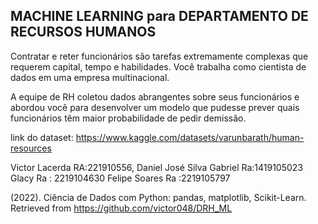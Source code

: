 ## MACHINE LEARNING para DEPARTAMENTO DE RECURSOS HUMANOS

Contratar e reter funcionários são tarefas extremamente complexas que requerem capital, tempo e habilidades.
Você trabalha como cientista de dados em uma empresa multinacional.

A equipe de RH coletou dados abrangentes sobre seus funcionários e abordou você para desenvolver um modelo que pudesse prever quais funcionários têm maior probabilidade de pedir demissão.

link do dataset: https://www.kaggle.com/datasets/varunbarath/human-resources

Victor Lacerda RA:221910556,
Daniel José Silva Gabriel  Ra:1419105023
Glacy  Ra : 2219104630
Felipe Soares Ra :2219105797

(2022). Ciência de Dados com Python: pandas, matplotlib, Scikit-Learn. Retrieved from https://github.com/victor048/DRH_ML
